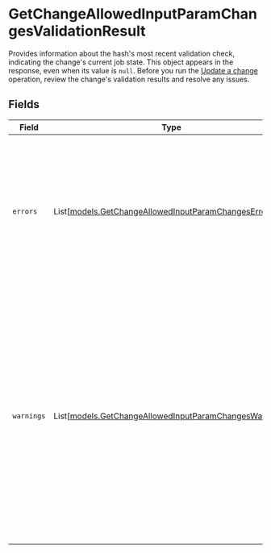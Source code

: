 # GetChangeAllowedInputParamChangesValidationResult

Provides information about the hash's most recent validation check, indicating the change's current job state. This object appears in the response, even when its value is `null`. Before you run the [Update a change](ref:post-change-allowed-input-param) operation, review the change's validation results and resolve any issues.


## Fields

| Field                                                                                                                                                                                                                                                         | Type                                                                                                                                                                                                                                                          | Required                                                                                                                                                                                                                                                      | Description                                                                                                                                                                                                                                                   |
| ------------------------------------------------------------------------------------------------------------------------------------------------------------------------------------------------------------------------------------------------------------- | ------------------------------------------------------------------------------------------------------------------------------------------------------------------------------------------------------------------------------------------------------------- | ------------------------------------------------------------------------------------------------------------------------------------------------------------------------------------------------------------------------------------------------------------- | ------------------------------------------------------------------------------------------------------------------------------------------------------------------------------------------------------------------------------------------------------------- |
| `errors`                                                                                                                                                                                                                                                      | List[[models.GetChangeAllowedInputParamChangesErrors](../models/getchangeallowedinputparamchangeserrors.md)]                                                                                                                                                  | :heavy_check_mark:                                                                                                                                                                                                                                            | Validation errors of the current job state. Errors prevent a change from proceeding until you resolve them. They are optional and only appear if there are any errors.                                                                                        |
| `warnings`                                                                                                                                                                                                                                                    | List[[models.GetChangeAllowedInputParamChangesWarnings](../models/getchangeallowedinputparamchangeswarnings.md)]                                                                                                                                              | :heavy_check_mark:                                                                                                                                                                                                                                            | Validation warnings of the current job state. Warnings suspend the execution of a change. You can acknowledge or deny warnings. If you acknowledge them, the change proceeds with its operation. They are optional and only appear if there are any warnings. |